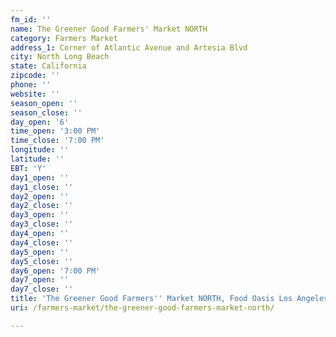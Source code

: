 ```yaml
---
fm_id: ''
name: The Greener Good Farmers' Market NORTH
category: Farmers Market
address_1: Corner of Atlantic Avenue and Artesia Blvd
city: North Long Beach
state: California
zipcode: ''
phone: ''
website: ''
season_open: ''
season_close: ''
day_open: '6'
time_open: '3:00 PM'
time_close: '7:00 PM'
longitude: ''
latitude: ''
EBT: 'Y'
day1_open: ''
day1_close: ''
day2_open: ''
day2_close: ''
day3_open: ''
day3_close: ''
day4_open: ''
day4_close: ''
day5_open: ''
day5_close: ''
day6_open: '7:00 PM'
day7_open: ''
day7_close: ''
title: 'The Greener Good Farmers'' Market NORTH, Food Oasis Los Angeles'
uri: /farmers-market/the-greener-good-farmers-market-north/

---
```

